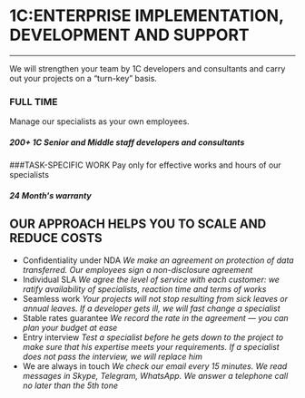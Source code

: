 # 1C:ENTERPRISE IMPLEMENTATION, DEVELOPMENT AND SUPPORT
---
We will strengthen your team by 1C developers and consultants and
carry out your projects on a “turn-key” basis.


### FULL TIME
Manage our specialists as your own employees.
##### 200+ 1C Senior and Middle staff developers and consultants

###TASK-SPECIFIC WORK
Pay only for effective works and hours of our specialists
##### 24 Month's warranty

## OUR APPROACH HELPS YOU TO SCALE AND REDUCE COSTS
* Confidentiality under NDA
_We make an agreement on protection of data transferred. Our
employees sign a non-disclosure agreement_
* Individual SLA
   _We agree the level of service with each customer: we ratify availability of specialists, reaction time and terms of works_
* Seamless work
_Your projects will not stop resulting from sick leaves or
annual leaves. If a developer gets ill, we will fast change a
specialist_
* Stable rates guarantee
_We record the rate in the agreement — you can plan your budget at ease_
* Entry interview
_Test a specialist before he gets down to the project to make
sure that his expertise meets your requirements. If a specialist does not pass the interview, we will replace him_
* We are always in touch
_We check our email every 15 minutes. We read messages in
Skype, Telegram, WhatsApp. We answer a telephone call no later than the 5th tone_
